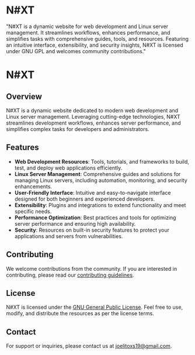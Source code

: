 # N#XT
"N#XT is a dynamic website for web development and Linux server management. It streamlines workflows, enhances performance, and simplifies tasks with comprehensive guides, tools, and resources. Featuring an intuitive interface, extensibility, and security insights, N#XT is licensed under GNU GPL and welcomes community contributions."


# N#XT

## Overview
N#XT is a dynamic website dedicated to modern web development and Linux server management. Leveraging cutting-edge technologies, N#XT streamlines development workflows, enhances server performance, and simplifies complex tasks for developers and administrators.

## Features
- **Web Development Resources**: Tools, tutorials, and frameworks to build, test, and deploy web applications efficiently.
- **Linux Server Management**: Comprehensive guides and solutions for managing Linux servers, including automation, monitoring, and security enhancements.
- **User-Friendly Interface**: Intuitive and easy-to-navigate interface designed for both beginners and experienced developers.
- **Extensibility**: Plugins and integrations to extend functionality and meet specific needs.
- **Performance Optimization**: Best practices and tools for optimizing server performance and ensuring high availability.
- **Security**: Resources on built-in security features to protect your applications and servers from vulnerabilities.

## Contributing
We welcome contributions from the community. If you are interested in contributing, please read our [contributing guidelines](https://github.com/yusufH001/N-XT/blob/main/contributing%20guidelines.md).

## License
N#XT is licensed under the [GNU General Public License](#). Feel free to use, modify, and distribute the resources as per the license terms.

## Contact
For support or inquiries, please contact us at [joelitoxs19@gmail.com](mailto:joelitoxs19@gmail.com).
